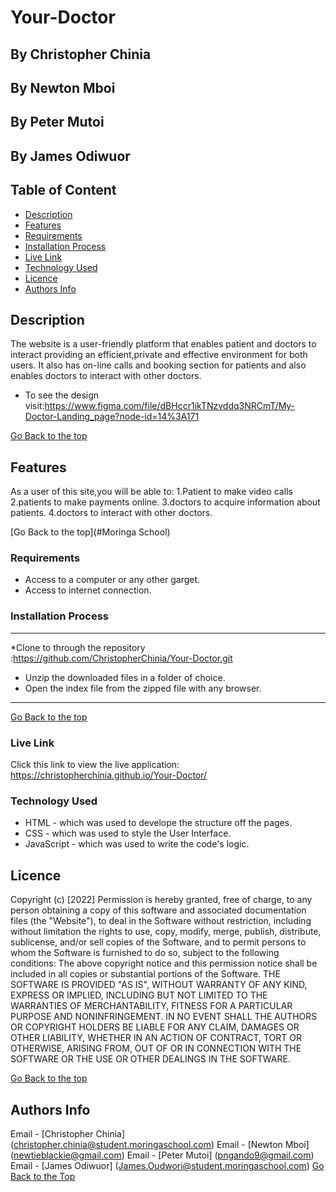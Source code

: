# Your-Doctor

## By Christopher Chinia
## By Newton Mboi
## By Peter Mutoi
## By James Odiwuor


## Table of Content
- [Description](#description)
 - [Features](#features)
 - [Requirements](#requirements)
 - [Installation Process](#installation-Process)
 - [Live Link](#Live-Link)
 - [Technology  Used](#technology-Used)
 - [Licence](#licence)
 - [Authors Info](#Authors-Info)

 ## Description

The website is a user-friendly platform that enables patient and doctors to interact providing an efficient,private and effective environment for both users. It also has on-line calls and booking section for patients and also enables doctors to interact with other doctors.

* To see the design visit:https://www.figma.com/file/dBHccr1ikTNzvddq3NRCmT/My-Doctor-Landing_page?node-id=14%3A171

[Go Back to the top](#Moringa-School)


## Features
As a user of this site,you will be able to:
1.Patient to make video calls
2.patients to make payments online.
3.doctors to acquire information about patients.
4.doctors to interact with other doctors.


[Go Back to the top](#Moringa School)

### Requirements

 * Access to  a computer or any other garget.
 * Access to internet connection.

 ### Installation Process
 ****
 *Clone to through the repository :https://github.com/ChristopherChinia/Your-Doctor.git
 * Unzip the downloaded files in a folder of choice.
* Open the index file from the zipped file with any browser.
 ****

  [Go Back to the top](#Moringa-School)
### Live Link

 Click this link to view the live application:  https://christopherchinia.github.io/Your-Doctor/

 ### Technology  Used
* HTML - which was used to develope the structure off the pages.
* CSS - which was used to style the User Interface.
* JavaScript - which was used to write the code's logic.

## Licence

Copyright (c) [2022] 
Permission is hereby granted, free of charge, to any person obtaining a copy
of this software and associated documentation files (the "Website"), to deal
in the Software without restriction, including without limitation the rights
to use, copy, modify, merge, publish, distribute, sublicense, and/or sell
copies of the Software, and to permit persons to whom the Software is
furnished to do so, subject to the following conditions:
The above copyright notice and this permission notice shall be included in all
copies or substantial portions of the Software.
THE SOFTWARE IS PROVIDED "AS IS", WITHOUT WARRANTY OF ANY KIND, EXPRESS OR
IMPLIED, INCLUDING BUT NOT LIMITED TO THE WARRANTIES OF MERCHANTABILITY,
FITNESS FOR A PARTICULAR PURPOSE AND NONINFRINGEMENT. IN NO EVENT SHALL THE
AUTHORS OR COPYRIGHT HOLDERS BE LIABLE FOR ANY CLAIM, DAMAGES OR OTHER
LIABILITY, WHETHER IN AN ACTION OF CONTRACT, TORT OR OTHERWISE, ARISING FROM,
OUT OF OR IN CONNECTION WITH THE SOFTWARE OR THE USE OR OTHER DEALINGS IN THE
SOFTWARE.

[Go Back to the top](#moringa-school)

## Authors Info
Email - [Christopher Chinia]
(christopher.chinia@student.moringaschool.com)
Email - [Newton Mboi]
(newtieblackie@gmail.com)
Email - [Peter Mutoi]
(pngando9@gmail.com)
Email - [James Odiwuor]
(James.Oudwori@student.moringaschool.com)
[Go Back to the Top](#moringa-school)
